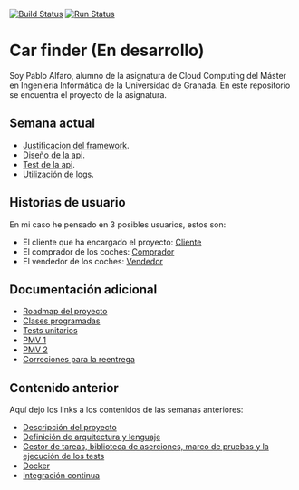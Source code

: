 [![Build Status](https://travis-ci.com/pabloalfaro/Car-finder.svg?branch=main)](https://travis-ci.com/pabloalfaro/Car-finder)
[![Run Status](https://api.shippable.com/projects/5fd349132e187a0006fc2f1d/badge?branch=main)]()

# Car finder (En desarrollo)
Soy Pablo Alfaro, alumno de la asignatura de Cloud Computing del Máster en Ingeniería Informática de la Universidad de Granada. En este repositorio se encuentra el proyecto de la asignatura.

## Semana actual
- [Justificacion del framework](https://github.com/pabloalfaro/Car-finder/blob/main/Semanas%20anteriores/framework%20para%20microservicios.md).
- [Diseño de la api](https://github.com/pabloalfaro/Car-finder/blob/main/Semanas%20anteriores/api.md).
- [Test de la api](https://github.com/pabloalfaro/Car-finder/blob/main/Semanas%20anteriores/test.md).
- [Utilización de logs](https://github.com/pabloalfaro/Car-finder/blob/main/Semanas%20anteriores/log.md).

## Historias de usuario

En mi caso he pensado en 3 posibles usuarios, estos son:

- El cliente que ha encargado el proyecto: [Cliente](https://github.com/pabloalfaro/Car-finder/issues?q=is%3Aissue+is%3Aopen+label%3Acliente)
- El comprador de los coches: [Comprador](https://github.com/pabloalfaro/Car-finder/issues?q=is%3Aissue+is%3Aopen+label%3Acomprador)
- El vendedor de los coches: [Vendedor](https://github.com/pabloalfaro/Car-finder/issues?q=is%3Aissue+is%3Aopen+label%3Avendedor)


## Documentación adicional
- [Roadmap del proyecto](https://github.com/pabloalfaro/Car-finder/blob/main/roadmap.md)
- [Clases programadas](https://github.com/pabloalfaro/Car-finder/tree/main/src)
- [Tests unitarios](https://github.com/pabloalfaro/Car-finder/tree/main/src/controlador)
- [PMV 1](https://github.com/pabloalfaro/Car-finder/milestone/3)
- [PMV 2](https://github.com/pabloalfaro/Car-finder/milestone/4)
- [Correciones para la reentrega](https://github.com/pabloalfaro/Car-finder/milestone/5)


## Contenido anterior
Aquí dejo los links a los contenidos de las semanas anteriores:

- [Descripción del proyecto](https://github.com/pabloalfaro/Car-finder/blob/main/Semanas%20anteriores/tema1.md)
- [Definición de arquitectura y lenguaje](https://github.com/pabloalfaro/Car-finder/blob/main/Semanas%20anteriores/tema2.md)
- [Gestor de tareas, biblioteca de aserciones, marco de pruebas y la ejecución de los tests](https://github.com/pabloalfaro/Car-finder/blob/main/Semanas%20anteriores/tema3.md)
- [Docker](https://github.com/pabloalfaro/Car-finder/blob/main/Semanas%20anteriores/tema4.md)
- [Integración continua](https://github.com/pabloalfaro/Car-finder/blob/main/Semanas%20anteriores/tema5.md)
